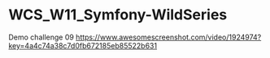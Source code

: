 # WCS_W11_Symfony-WildSeries

Demo challenge 09
https://www.awesomescreenshot.com/video/1924974?key=4a4c74a38c7d0fb672185eb85522b631


